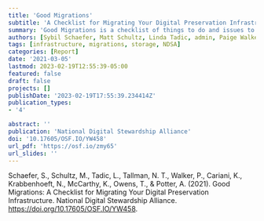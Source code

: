 ```yaml
---
title: 'Good Migrations'
subtitle: 'A Checklist for Migrating Your Digital Preservation Infrastructure'
summary: 'Good Migrations is a checklist of things to do and issues to think through before and after moving digital materials and metadata forward to new digital preservation systems/infrastructures.'
authors: [Sybil Schaefer, Matt Schultz, Linda Tadic, admin, Paige Walker, Karen Cariani, Nick Krabbenhoeft, Kevin McCarthy, Trevor Owens, Abbey Potter]
tags: [infrastructure, migrations, storage, NDSA]
categories: [Report]
date: '2021-03-05'
lastmod: 2023-02-19T12:55:39-05:00
featured: false
draft: false
projects: []
publishDate: '2023-02-19T17:55:39.234414Z'
publication_types:
- '4'

abstract: ''
publication: 'National Digital Stewardship Alliance'
doi: '10.17605/OSF.IO/YW458'
url_pdf: 'https://osf.io/zmy65'
url_slides: ''
---
```

Schaefer, S., Schultz, M., Tadic, L., Tallman, N. T., Walker, P., Cariani, K., Krabbenhoeft, N., McCarthy, K., Owens, T., & Potter, A. (2021). Good Migrations: A Checklist for Migrating Your Digital Preservation Infrastructure. National Digital Stewardship Alliance. https://doi.org/10.17605/OSF.IO/YW458.
